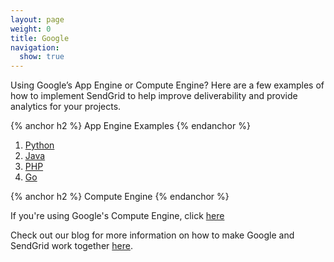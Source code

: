 ```yaml
---
layout: page
weight: 0
title: Google
navigation:
  show: true
---
```


Using Google’s App Engine or Compute Engine? Here are a few examples of how to implement SendGrid to help improve deliverability and provide analytics for your projects.

{% anchor h2 %}
App Engine Examples
{% endanchor %}

1. [Python](https://developers.google.com/appengine/docs/python/mail/sendgrid)
2. [Java](https://developers.google.com/appengine/docs/java/mail/sendgrid)
3. [PHP](https://developers.google.com/appengine/docs/php/mail/sendgrid)
4. [Go](https://cloud.google.com/appengine/docs/go/mail/sendgrid)

{% anchor h2 %}
Compute Engine
{% endanchor %}

If you're using Google's Compute Engine, click [here](https://cloud.google.com/compute/docs/sending-mail#sendgrid)

Check out our blog for more information on how to make Google and SendGrid work together [here]({{site.blog_url}}/?s=google+app+engine&submit=).  
